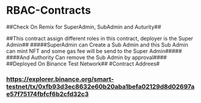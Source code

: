 # RBAC-Contracts #
##Check On Remix for SuperAdmin, SubAdmin and Auturity##

##This contract assign different roles in this contract, deployer is the Super Admin##
#####SuperAdmin can Create a Sub Admin and this Sub Admin can mint NFT and some gas fee will be send to the Super Admin#####
####And Authority Can remove the Sub Admin by approval####
##Deployed On Binance Test Network##
#Contract Addrees#
### https://explorer.binance.org/smart-testnet/tx/0xfb93d3ec8632e60b20aba1befa02129d8d02697ae57f75174fbfcf6b2cfd32c3 ###
